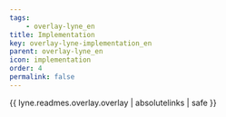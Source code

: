 ```yaml
---
tags: 
    - overlay-lyne_en
title: Implementation
key: overlay-lyne-implementation_en
parent: overlay-lyne_en
icon: implementation
order: 4
permalink: false  
---
```

{{ lyne.readmes.overlay.overlay | absolutelinks | safe }}


